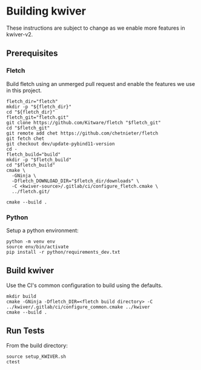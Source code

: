# Building kwiver
These instructions are subject to change as we enable more features in kwiver-v2.

## Prerequisites 
### Fletch 
Build fletch using an unmerged pull request and enable the features we use in this project.

```
fletch_dir="fletch"
mkdir -p "${fletch_dir}"
cd "${fletch_dir}"
fletch_git="fletch.git"
git clone https://github.com/Kitware/fletch "$fletch_git"
cd "$fletch_git"
git remote add chet https://github.com/chetnieter/fletch
git fetch chet
git checkout dev/update-pybind11-version
cd -
fletch_build="build"
mkdir -p "$fletch_build"
cd "$fletch_build"
cmake \
  -GNinja \
  -Dfletch_DOWNLOAD_DIR="$fletch_dir/downloads" \
  -C <kwiver-source>/.gitlab/ci/configure_fletch.cmake \
  ../fletch.git/

cmake --build .
```

### Python
Setup a python environment:
```
python -m venv env
source env/bin/activate
pip install -r python/requirements_dev.txt
```

## Build kwiver
Use the CI's common configuration to build using the defaults.
```
mkdir build
cmake -GNinja -Dfletch_DIR=<fletch build directory> -C ../kwiver/.gitlab/ci/configure_common.cmake ../kwiver
cmake --build .
```

## Run Tests
From the build directory:

```
source setup_KWIVER.sh
ctest
```
